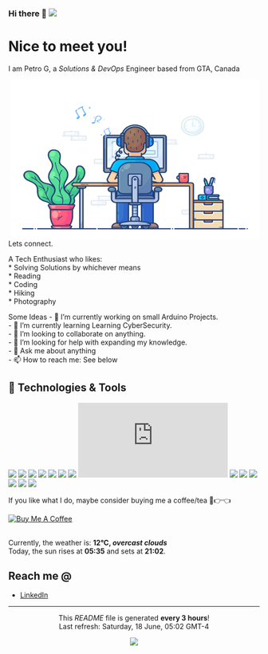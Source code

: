 <h3 id="hi-there">Hi there 👋 <img src="https://visitor-badge.glitch.me/badge?page_id=petrogko" /></h3>
<h1 id="nice-to-meet-you">Nice to meet you!</h1>
<p>I am Petro G, a <em>Solutions &amp; DevOps</em> Engineer based from GTA, Canada</p>
<p><img align="right" alt="GIF" src="https://github.com/petrogko/petrogko/blob/main/images/dev-working.gif?raw=true" width="500" height="320" /></p>
<p>Lets connect.</p>
<p>A Tech Enthusiast who likes: <br>
    * Solving Solutions by whichever means <br>
    * Reading <br>
    * Coding <br>
    * Hiking <br>
    * Photography
</p>
<p>
Some Ideas - 🔭 I’m currently working on small Arduino Projects. <br>
    - 🌱 I’m currently learning Learning CyberSecurity. <br>
    - 👯 I’m looking to collaborate on anything. <br>
    - 🤔 I’m looking for help with expanding my knowledge. <br>
    - 💬 Ask me about anything <br>
    - 📫 How to reach me: See below <!-- ⚡ Fun fact: ... --><br>
</p>
<h2 id="technologies-tools">🔧 Technologies &amp; Tools</h2>
<p><img src="https://img.shields.io/badge/OS-Linux-informational?style=flat&amp;logo=linux&amp;logoColor=white&amp;color=2bbc8a" /> <img src="https://img.shields.io/badge/Editor-IntelliJ_IDEA-informational?style=flat&amp;logo=intellij-idea&amp;logoColor=white&amp;color=2bbc8a" /> <img src="https://img.shields.io/badge/Cloud-Aws-informational?style=flat&amp;logo=aws&amp;logoColor=white&amp;color=2bbc8a" /> <img src="https://img.shields.io/badge/Code-Python-informational?style=flat&amp;logo=python&amp;logoColor=white&amp;color=2bbc8a" /> <img src="https://img.shields.io/badge/Code-JavaScript-informational?style=flat&amp;logo=javascript&amp;logoColor=white&amp;color=2bbc8a" /> <img src="https://img.shields.io/badge/Code-Golang-informational?style=flat&amp;logo=go&amp;logoColor=white&amp;color=2bbc8a" /> <img src="https://img.shields.io/badge/Code-Make-informational?style=flat&amp;logo=cmake&amp;logoColor=white&amp;color=2bbc8a" /> <embed src="https://img.shields.io/badge/Code-React-informational?style=flat&amp;logo=vue.js&amp;logoColor=white&amp;color=2bbc8a" /> <img src="https://img.shields.io/badge/Shell-Bash-informational?style=flat&amp;logo=gnu-bash&amp;logoColor=white&amp;color=2bbc8a" /> <img src="https://img.shields.io/badge/Tools-MySql-informational?style=flat&amp;logo=mysql&amp;logoColor=white&amp;color=2bbc8a" /> <img src="https://img.shields.io/badge/Tools-PostgreSQL-informational?style=flat&amp;logo=postgresql&amp;logoColor=white&amp;color=2bbc8a" /> <img src="https://img.shields.io/badge/Tools-Docker-informational?style=flat&amp;logo=docker&amp;logoColor=white&amp;color=2bbc8a" /> <img src="https://img.shields.io/badge/Tools-Kubernetes-informational?style=flat&amp;logo=kubernetes&amp;logoColor=white&amp;color=2bbc8a" /> <img src="https://img.shields.io/badge/Cloud-Digital_Ocean-informational?style=flat&amp;logo=digitalocean&amp;logoColor=white&amp;color=2bbc8a" /></p>
<p>If you like what I do, maybe consider buying me a coffee/tea 🥺👉👈</p>
<p><a href="https://www.buymeacoffee.com/petrogko" target="_blank"><img src="https://cdn.buymeacoffee.com/buttons/v2/default-red.png" alt="Buy Me A Coffee" width="150" ></a></p>
<br>
Currently, the weather is: <b> 12°C, <i>overcast clouds</i></b></br>Today, the sun rises at <b>05:35</b> and sets at <b>21:02</b>.</p>
<h2 id="reach-me">Reach me @</h2>
<!--* My portfolio: [petrogko.github.io](https://petrogko.github.io)-->
<ul>
<li><a href="https://www.linkedin.com/in/petrog/">LinkedIn</a></li>
</ul>

------------
<p align="center">This <i>README</i> file is generated <b>every 3 hours</b>!</br>Last refresh: Saturday, 18 June, 05:02 GMT-4<br /><!--<a href="https://medium.com/@th.guibert/how-to-create-a-self-updating-readme-md-for-your-github-profile-f8b05744ca91">Create your own here!</a>--></p>
<p align="center"><img src="https://github.com/petrogko/petrogko/workflows/README%20build/badge.svg" /> <!--<img alt="Stars" src="https://img.shields.io/github/stars/thmsgbrt/thmsgbrt?style=flat-square&labelColor=343b41"/> <img alt="Forks" src="https://img.shields.io/github/forks/thmsgbrt/thmsgbrt?style=flat-square&labelColor=343b41"/>--></p>

<!--
**petrogko/petrogko** is a ✨ _special_ ✨ repository because its `README.md` (this file) appears on your GitHub profile.

Here are some ideas to get you started:

- 🔭 I’m currently working on ...
- 🌱 I’m currently learning ...
- 👯 I’m looking to collaborate on ...
- 🤔 I’m looking for help with ...
- 💬 Ask me about ...
- 📫 How to reach me: ...
- 😄 Pronouns: ...
- ⚡ Fun fact: ...
-->


